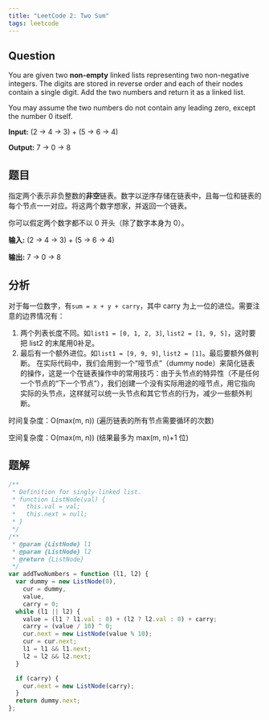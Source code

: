 ```yaml
---
title: "LeetCode 2: Two Sum"
tags: leetcode
---
```


## Question
You are given two **non-empty** linked lists representing two non-negative integers. The digits are stored in reverse order and each of their nodes contain a single digit. Add the two numbers and return it as a linked list.

You may assume the two numbers do not contain any leading zero, except the number 0 itself.

**Input:** (2 -> 4 -> 3) + (5 -> 6 -> 4)

**Output:** 7 -> 0 -> 8

## 题目
指定两个表示非负整数的**非空**链表。数字以逆序存储在链表中，且每一位和链表的每个节点一一对应。将这两个数字想家，并返回一个链表。

你可以假定两个数字都不以 0 开头（除了数字本身为 0）。

**输入:** (2 -> 4 -> 3) + (5 -> 6 -> 4)

**输出:** 7 -> 0 -> 8

## 分析
对于每一位数字，有`sum = x + y + carry`，其中 carry 为上一位的进位。需要注意的边界情况有：
1. 两个列表长度不同。如`list1 = [0, 1, 2, 3]`, `list2 = [1, 9, 5]`，这时要把 list2 的末尾用0补足。
2. 最后有一个额外进位。如`list1 = [9, 9, 9]`, `list2 = [1]`。最后要额外做判断。
在实际代码中，我们会用到一个“哑节点”（dummy node）来简化链表的操作，这是一个在链表操作中的常用技巧：由于头节点的特异性（不是任何一个节点的“下一个节点”），我们创建一个没有实际用途的哑节点，用它指向实际的头节点，这样就可以统一头节点和其它节点的行为，减少一些额外判断。

时间复杂度：O(max(m, n)) (遍历链表的所有节点需要循环的次数)

空间复杂度：O(max(m, n)) (结果最多为 max(m, n)+1 位)

## 题解
```javascript
/**
 * Definition for singly-linked list.
 * function ListNode(val) {
 *   this.val = val;
 *   this.next = null;
 * }
 */
/**
 * @param {ListNode} l1
 * @param {ListNode} l2
 * @return {ListNode}
 */
var addTwoNumbers = function (l1, l2) {
  var dummy = new ListNode(0),
    cur = dummy,
    value,
    carry = 0;
  while (l1 || l2) {
    value = (l1 ? l1.val : 0) + (l2 ? l2.val : 0) + carry;
    carry = (value / 10) ^ 0;
    cur.next = new ListNode(value % 10);
    cur = cur.next;
    l1 = l1 && l1.next;
    l2 = l2 && l2.next;
  }

  if (carry) {
    cur.next = new ListNode(carry);
  }
  return dummy.next;
};
```
